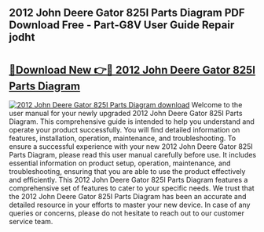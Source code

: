 ## 2012 John Deere Gator 825I Parts Diagram PDF Download Free - Part-G8V User Guide Repair jodht

# <h2><a href="http://dftykk.blite.top/?on=2012+John+Deere+Gator+825I+Parts+Diagram">🔗Download New 👉🔴 2012 John Deere Gator 825I Parts Diagram</a></h2>

[![2012 John Deere Gator 825I Parts Diagram download](https://i.imgur.com/lujVjoI.png)](http://dftykk.blite.top/?on=2012+John+Deere+Gator+825I+Parts+Diagram)
Welcome to the user manual for your newly upgraded 2012 John Deere Gator 825I Parts Diagram. This comprehensive guide is intended to help you understand and operate your product successfully. You will find detailed information on features, installation, operation, maintenance, and troubleshooting. To ensure a successful experience with your new 2012 John Deere Gator 825I Parts Diagram, please read this user manual carefully before use. It includes essential information on product setup, operation, maintenance, and troubleshooting, ensuring that you are able to use the product effectively and efficiently. This 2012 John Deere Gator 825I Parts Diagram features a comprehensive set of features to cater to your specific needs. We trust that the 2012 John Deere Gator 825I Parts Diagram has been an accurate and detailed resource in your efforts to master your new device. In case of any queries or concerns, please do not hesitate to reach out to our customer service team.
